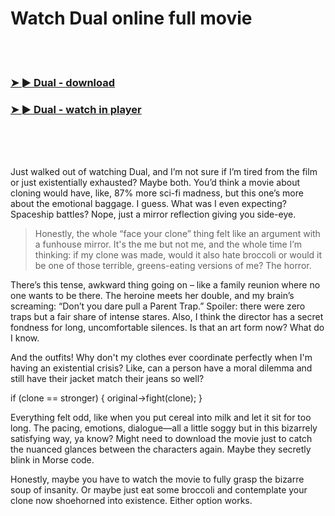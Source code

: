 <h1>Watch Dual online full movie</h1>


<br><br>

<h3><a href="https://Brians-sutelderbpa1984.github.io/mrgtrmigok/">➤ ► Dual - download</a></h3> 
<h3><a href="https://Brians-sutelderbpa1984.github.io/mrgtrmigok/">➤ ► Dual - watch in player</a></h3>


<br><br><br>


Just walked out of watching Dual, and I’m not sure if I’m tired from the film or just existentially exhausted? Maybe both. You’d think a movie about cloning would have, like, 87% more sci-fi madness, but this one’s more about the emotional baggage. I guess. What was I even expecting? Spaceship battles? Nope, just a mirror reflection giving you side-eye.

> Honestly, the whole “face your clone” thing felt like an argument with a funhouse mirror. It's the me but not me, and the whole time I’m thinking: if my clone was made, would it also hate broccoli or would it be one of those terrible, greens-eating versions of me? The horror.

There’s this tense, awkward thing going on – like a family reunion where no one wants to be there. The heroine meets her double, and my brain’s screaming: “Don’t you dare pull a Parent Trap.” Spoiler: there were zero traps but a fair share of intense stares. Also, I think the director has a secret fondness for long, uncomfortable silences. Is that an art form now? What do I know.

And the outfits! Why don't my clothes ever coordinate perfectly when I'm having an existential crisis? Like, can a person have a moral dilemma and still have their jacket match their jeans so well?

if (clone == stronger) {
    original->fight(clone);
}

Everything felt odd, like when you put cereal into milk and let it sit for too long. The pacing, emotions, dialogue—all a little soggy but in this bizarrely satisfying way, ya know? Might need to download the movie just to catch the nuanced glances between the characters again. Maybe they secretly blink in Morse code.

Honestly, maybe you have to watch the movie to fully grasp the bizarre soup of insanity. Or maybe just eat some broccoli and contemplate your clone now shoehorned into existence. Either option works.
